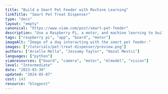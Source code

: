 ```yaml
---
title: "Build a Smart Pet Feeder with Machine Learning"
linkTitle: "Smart Pet Treat Dispenser"
type: "docs"
layout: "empty"
canonical: "https://www.viam.com/post/smart-pet-feeder"
description: "Use a Raspberry Pi, a motor, and machine learning to build a smart pet feeder."
tags: ["raspberry pi", "app", "board", "motor"]
imageAlt: "Image of a dog interacting with the smart pet feeder."
images: ["/tutorials/pet-treat-dispenser/preview.png"]
authors: ["Arielle Mella", "Jessamy Taylor", "Hazal Mestci"]
languages: ["python"]
viamresources: ["board", "camera", "motor", "mlmodel", "vision"]
level: "Intermediate"
date: "2023-03-30"
updated: "2024-05-07"
cost: 143
resource: "blogpost"
---
```

